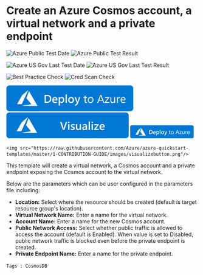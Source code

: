 # Create an Azure Cosmos account, a virtual network and a private endpoint

![Azure Public Test Date](https://azurequickstartsservice.blob.core.windows.net/badges/101-cosmosdb-private-endpoint/PublicLastTestDate.svg)
![Azure Public Test Result](https://azurequickstartsservice.blob.core.windows.net/badges/101-cosmosdb-private-endpoint/PublicDeployment.svg)

![Azure US Gov Last Test Date](https://azurequickstartsservice.blob.core.windows.net/badges/101-cosmosdb-private-endpoint/FairfaxLastTestDate.svg)
![Azure US Gov Last Test Result](https://azurequickstartsservice.blob.core.windows.net/badges/101-cosmosdb-private-endpoint/FairfaxDeployment.svg)

![Best Practice Check](https://azurequickstartsservice.blob.core.windows.net/badges/101-cosmosdb-private-endpoint/BestPracticeResult.svg)
![Cred Scan Check](https://azurequickstartsservice.blob.core.windows.net/badges/101-cosmosdb-private-endpoint/CredScanResult.svg)

[![Deploy To Azure](https://raw.githubusercontent.com/Azure/azure-quickstart-templates/master/1-CONTRIBUTION-GUIDE/images/deploytoazure.svg?sanitize=true)]("https://portal.azure.com/#create/Microsoft.Template/uri/https%3A%2F%2Fraw.githubusercontent.com%2FAzure%2Fazure-quickstart-templates%2Fmaster%2F101-cosmosdb-private-endpoint%2Fazuredeploy.json")  [![Visualize](https://raw.githubusercontent.com/Azure/azure-quickstart-templates/master/1-CONTRIBUTION-GUIDE/images/visualizebutton.svg?sanitize=true)]("http://armviz.io/#/?load=https%3A%2F%2Fraw.githubusercontent.com%2FAzure%2Fazure-quickstart-templates%2Fmaster%2F101-cosmosdb-private-endpoint%2Fazuredeploy.json")
    <img src="https://raw.githubusercontent.com/Azure/azure-quickstart-templates/master/1-CONTRIBUTION-GUIDE/images/deploytoazure.png"/>

    <img src="https://raw.githubusercontent.com/Azure/azure-quickstart-templates/master/1-CONTRIBUTION-GUIDE/images/visualizebutton.png"/>

This template will create a virtual network, a Cosmos account and a private endpoint exposing the Cosmos account to the virtual network.

Below are the parameters which can be user configured in the parameters file including:

- **Location:** Select where the resource should be created (default is target resource group's location).
- **Virtual Network Name:** Enter a name for the virtual network.
- **Account Name:** Enter a name for the new Cosmos account.
- **Public Network Access:** Select whether public traffic is allowed to access the account (default is Enabled). When value is set to Disabled, public network traffic is blocked even before the private endpoint is created.
- **Private Endpoint Name:** Enter a name for the private endpoint.

`Tags : CosmosDB`

